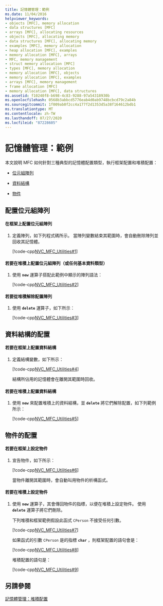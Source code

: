```yaml
---
title: 記憶體管理：範例
ms.date: 11/04/2016
helpviewer_keywords:
- objects [MFC], memory allocation
- data structures [MFC]
- arrays [MFC], allocating resources
- objects [MFC], allocating memory
- data structures [MFC], allocating memory
- examples [MFC], memory allocation
- heap allocation [MFC], examples
- memory allocation [MFC], arrays
- MFC, memory management
- struct memory allocation [MFC]
- types [MFC], memory allocation
- memory allocation [MFC], objects
- memory allocation [MFC], examples
- arrays [MFC], memory management
- frame allocation [MFC]
- memory allocation [MFC], data structures
ms.assetid: f10240f8-b698-4c83-9288-97a54318930b
ms.openlocfilehash: 0568b3abbcd5776eab4d0ab9748bcbcd79c2a84b
ms.sourcegitcommit: 1f009ab0f2cc4a177f2d1353d5a38f164612bdb1
ms.translationtype: MT
ms.contentlocale: zh-TW
ms.lasthandoff: 07/27/2020
ms.locfileid: "87228605"
---
```

# <a name="memory-management-examples"></a>記憶體管理：範例

本文說明 MFC 如何針對三種典型的記憶體配置類型，執行框架配置和堆積配置：

- [位元組陣列](#_core_allocation_of_an_array_of_bytes)

- [資料結構](#_core_allocation_of_a_data_structure)

- [物件](#_core_allocation_of_an_object)

## <a name="allocation-of-an-array-of-bytes"></a><a name="_core_allocation_of_an_array_of_bytes"></a>配置位元組陣列

#### <a name="to-allocate-an-array-of-bytes-on-the-frame"></a>在框架上配置位元組陣列

1. 定義陣列，如下列程式碼所示。 當陣列變數結束其範圍時，會自動刪除陣列並回收其記憶體。

   [!code-cpp[NVC_MFC_Utilities#1](codesnippet/cpp/memory-management-examples_1.cpp)]

#### <a name="to-allocate-an-array-of-bytes-or-any-primitive-data-type-on-the-heap"></a>若要在堆積上配置位元組陣列（或任何基本資料類型）

1. 使用 **`new`** 運算子搭配此範例中顯示的陣列語法：

   [!code-cpp[NVC_MFC_Utilities#2](codesnippet/cpp/memory-management-examples_2.cpp)]

#### <a name="to-deallocate-the-arrays-from-the-heap"></a>若要從堆積解除配置陣列

1. 使用 **`delete`** 運算子，如下所示：

   [!code-cpp[NVC_MFC_Utilities#3](codesnippet/cpp/memory-management-examples_3.cpp)]

## <a name="allocation-of-a-data-structure"></a><a name="_core_allocation_of_a_data_structure"></a>資料結構的配置

#### <a name="to-allocate-a-data-structure-on-the-frame"></a>若要在框架上配置資料結構

1. 定義結構變數，如下所示：

   [!code-cpp[NVC_MFC_Utilities#4](codesnippet/cpp/memory-management-examples_4.cpp)]

   結構所佔用的記憶體會在離開其範圍時回收。

#### <a name="to-allocate-data-structures-on-the-heap"></a>若要在堆積上配置資料結構

1. 使用 **`new`** 來配置堆積上的資料結構，並 **`delete`** 將它們解除配置，如下列範例所示：

   [!code-cpp[NVC_MFC_Utilities#5](codesnippet/cpp/memory-management-examples_5.cpp)]

## <a name="allocation-of-an-object"></a><a name="_core_allocation_of_an_object"></a>物件的配置

#### <a name="to-allocate-an-object-on-the-frame"></a>若要在框架上設定物件

1. 宣告物件，如下所示：

   [!code-cpp[NVC_MFC_Utilities#6](codesnippet/cpp/memory-management-examples_6.cpp)]

   當物件離開其範圍時，會自動叫用物件的析構函式。

#### <a name="to-allocate-an-object-on-the-heap"></a>若要在堆積上設定物件

1. 使用 **`new`** 運算子，其會傳回物件的指標，以便在堆積上設定物件。 使用 **`delete`** 運算子將它們刪除。

   下列堆積和框架範例假設此函式 `CPerson` 不接受任何引數。

   [!code-cpp[NVC_MFC_Utilities#7](codesnippet/cpp/memory-management-examples_7.cpp)]

   如果函式的引數 `CPerson` 是的指標 **`char`** ，則框架配置的語句會是：

   [!code-cpp[NVC_MFC_Utilities#8](codesnippet/cpp/memory-management-examples_8.cpp)]

   堆積配置的語句是：

   [!code-cpp[NVC_MFC_Utilities#9](codesnippet/cpp/memory-management-examples_9.cpp)]

## <a name="see-also"></a>另請參閱

[記憶體管理：堆積配置](memory-management-heap-allocation.md)
